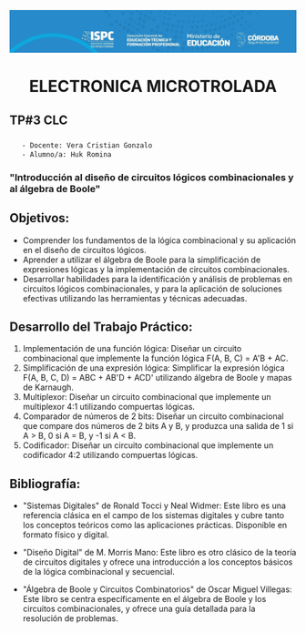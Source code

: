 ![alt text](../src/encabezado.jpg)

# <p style="text-align: center;">ELECTRONICA MICROTROLADA</p>
## TP#3 CLC

### <p>  
       - Docente: Vera Cristian Gonzalo
       - Alumno/a: Huk Romina 
</P>

### "Introducción al diseño de circuitos lógicos combinacionales y al álgebra de Boole"

## Objetivos:
- Comprender los fundamentos de la lógica combinacional y su aplicación en el diseño de circuitos lógicos.
- Aprender a utilizar el álgebra de Boole para la simplificación de expresiones lógicas y la implementación de circuitos combinacionales.
- Desarrollar habilidades para la identificación y análisis de problemas en circuitos lógicos combinacionales, y para la aplicación de soluciones
efectivas utilizando las herramientas y técnicas adecuadas.

## Desarrollo del Trabajo Práctico:
1. Implementación de una función lógica: Diseñar un circuito combinacional que implemente la función lógica F(A, B, C) = A'B + AC.
2. Simplificación de una expresión lógica: Simplificar la expresión lógica F(A, B, C, D) = ABC + AB'D + ACD' utilizando álgebra de Boole y mapas de
Karnaugh.
3. Multiplexor: Diseñar un circuito combinacional que implemente un multiplexor 4:1 utilizando compuertas lógicas.
4. Comparador de números de 2 bits: Diseñar un circuito combinacional que compare dos números de 2 bits A y B, y produzca una salida de 1 si A > B,
0 si A = B, y -1 si A < B.
5. Codificador: Diseñar un circuito combinacional que implemente un codificador 4:2 utilizando compuertas lógicas.

## Bibliografía:
- "Sistemas Digitales" de Ronald Tocci y Neal Widmer: Este libro es una referencia clásica en el campo de los sistemas digitales y cubre tanto los conceptos teóricos como las aplicaciones prácticas. Disponible en formato físico y digital.

- "Diseño Digital" de M. Morris Mano: Este libro es otro clásico de la teoría de circuitos digitales y ofrece una introducción a los conceptos básicos de la
lógica combinacional y secuencial.

- "Álgebra de Boole y Circuitos Combinatorios" de Oscar Miguel Villegas: Este libro se centra específicamente en el álgebra de Boole y los circuitos
combinacionales, y ofrece una guía detallada para la resolución de
problemas.